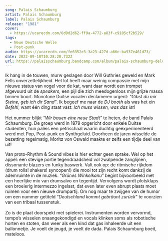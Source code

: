 ```yaml
---
song: Palais Schaumburg
artist: Palais Schaumburg
label: Palais Schaumburg
release: "1981"
cover:
  - https://ucarecdn.com/6d9d2d62-ff9a-4772-a83f-c9105cf2b529/
tags:
  - Neue Deutsche Welle
  - Post-punk
audio: https://ucarecdn.com/fe6352e3-3a23-427d-a66e-ba937e461d73/
date: 2022-09-18T10:28:20.732Z
url: https://palaisschaumburg.bandcamp.com/album/palais-schaumburg-deluxe-edition
---
```

Ik hang in de touwen, murw geslagen door Will Guthries geweld en Mark Fells onverzettelijkheid. Het lot heeft maar weinig compassie met mijn nieuwe status van vogel voor de kat, want daar wordt een trompet afgevuurd uit de *speakers*, een pijl die zich meedogenloos mijn grijze massa binnen boort. Monotone Duitse vocalen declameren urgent: *“Gibst du mir Steine, geb ich dir Sand”*. Ik begeef me naar de *DJ booth* als was het ein *Befehl*, want één ding staat vast: *Ich muss wissen, was das ist*!\
\
Het nummer blijkt *“Wir bauen eine neue Stadt”* te heten, de band Palais Schaumburg. De groep werd in 1979 opgericht door enkele Duitse studenten, hun paleis een petrischaal waarin duchtig geëxperimenteerd werd met Pop, Post-punk en Synthgeluid. Doorheen de jaren wisselde de bezetting regelmatig, Moritz von Oswald maakte er zelfs een tijdje deel van uit!

Van proto-Rhythm & Sound vibes is hier echter geen sprake. Wel op het appel: een stevige portie tegendraadsheid vol zwalpende zanglijnen, dissonante blazers en funky baswerk. Valt ook op: de ritmische rijkdom (drum rolls! shakers! syncopen!) die mooi tot zijn recht komt dankzij de ademruimte in de muziek. “*Grünes Winkelkanu*” begint bijvoorbeeld met een heerlijke mix van drumsalvo en tegentijd. Vervolgens wordt plotsklaps een broeierig intermezzo ingelast, dat even later even abrupt plaats moet ruimen voor een nieuwe drumpartij. Om nog maar te zwijgen van de humor om een nummer getiteld “*Deutschland kommt gebräunt zurück*” te voorzien van een tribaal tussenstuk. \
\
Zo is de plaat doorspekt met spielerei. Instrumenten worden vervormd, tempo’s wisselen onaangekondigd en vocals klinken soms als robotische horten en stoten, dan weer als een kind dat gas inhaleerde uit een ballonnetje. Je voelt de jeugd, je voelt de dada. Palais Schaumburg boeit, mateloos.